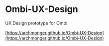 # Ombi-UX-Design
UX Design prototype for Ombi

[https://archmonger.github.io/Ombi-UX-Design](https://archmonger.github.io/Ombi-UX-Design)
